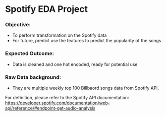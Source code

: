# Spotify EDA Project

### Objective:
- To perform transformation on the Spotify data 
- For future, predict use the features to predict the popularity of the songs

### Expected Outcome:
- Data is cleaned and one hot encoded, ready for potential use


### Raw Data background:
- They are multiple weekly top 100 Billbaord songs data from Spotify API.

For definition, please refer to the Spotify API documentation:
https://developer.spotify.com/documentation/web-api/reference/#endpoint-get-audio-analysis
